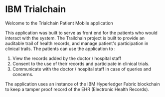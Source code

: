 # IBM Trialchain
Welcome to the Trialchain Patient Mobile application

This application was built to serve as front end for the patients who would interact with the system. The Trailchain project is built to provide an auditable trail of health records, and manage patient's participation in clinical trails. The patients can use the application to :
 1) View the records added by the doctor / hospital staff
 2) Consent to the use of their records and participate in clinical trials.
 3) Communicate with the doctor / hospital staff in case of queries and concerns.

The application uses an instance of the IBM Hyperledger Fabric blockchain to keep a tamper proof record of the EHR (Electronic Health Records). 
